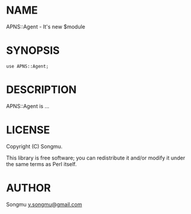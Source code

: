 # NAME

APNS::Agent - It's new $module

# SYNOPSIS

    use APNS::Agent;

# DESCRIPTION

APNS::Agent is ...

# LICENSE

Copyright (C) Songmu.

This library is free software; you can redistribute it and/or modify
it under the same terms as Perl itself.

# AUTHOR

Songmu <y.songmu@gmail.com>
